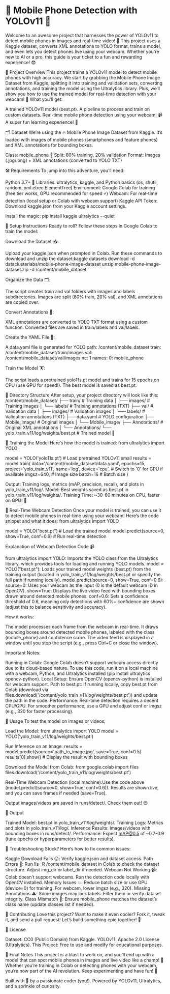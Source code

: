 # 📱 Mobile Phone Detection with YOLOv11 🚀

Welcome to an awesome project that harnesses the power of YOLOv11 to detect mobile phones in images and real-time video! 📸 This project uses a Kaggle dataset, converts XML annotations to YOLO format, trains a model, and even lets you detect phones live using your webcam. Whether you're new to AI or a pro, this guide is your ticket to a fun and rewarding experience! 😎

🎯 Project Overview
This project trains a YOLOv11 model to detect mobile phones with high accuracy. We start by grabbing the Mobile Phone Image Dataset from Kaggle, splitting it into training and validation sets, converting annotations, and training the model using the Ultralytics library. Plus, we’ll show you how to use the trained model for real-time detection with your webcam! 🎥
What you'll get:

A trained YOLOv11 model (best.pt).
A pipeline to process and train on custom datasets.
Real-time mobile phone detection using your webcam! 📹
A super fun learning experience! 🌟


🗂️ Dataset
We’re using the 🔥 Mobile Phone Image Dataset from Kaggle. It’s loaded with images of mobile phones (smartphones and feature phones) and XML annotations for bounding boxes.

Class: mobile_phone 📱
Split: 80% training, 20% validation
Format: Images (.jpg/.png) + XML annotations (converted to YOLO TXT)


🛠️ Requirements
To jump into this adventure, you’ll need:

Python 3.7+ 🐍
Libraries: ultralytics, kaggle, and Python basics (os, shutil, random, xml.etree.ElementTree)
Environment: Google Colab for training (free tier works, GPU recommended for speed ⚡)
Webcam: For real-time detection (local setup or Colab with webcam support)
Kaggle API Token: Download kaggle.json from your Kaggle account settings.

Install the magic:
pip install kaggle ultralytics --quiet


🚀 Setup Instructions
Ready to roll? Follow these steps in Google Colab to train the model:

Download the Dataset 📥:

Upload your kaggle.json when prompted in Colab.
Run these commands to download and unzip the dataset:kaggle datasets download -d dataclusterlabs/mobile-phone-image-dataset
unzip mobile-phone-image-dataset.zip -d /content/mobile_dataset




Organize the Data 🗂️:

The script creates train and val folders with images and labels subdirectories.
Images are split (80% train, 20% val), and XML annotations are copied over.


Convert Annotations 🔄:

XML annotations are converted to YOLO TXT format using a custom function.
Converted files are saved in train/labels and val/labels.


Create the YAML File 📝:

A data.yaml file is generated for YOLO:path: /content/mobile_dataset
train: /content/mobile_dataset/train/images
val: /content/mobile_dataset/val/images
nc: 1
names:
  0: mobile_phone




Train the Model 🏋️:

The script loads a pretrained yolo11s.pt model and trains for 15 epochs on CPU (use GPU for speed!).
The best model is saved as best.pt.




📂 Directory Structure
After setup, your project directory will look like this:
/content/mobile_dataset/
├── train/                # Training data
│   ├── images/           # Training images
│   └── labels/           # Training annotations (TXT)
├── val/                  # Validation data
│   ├── images/           # Validation images
│   └── labels/           # Validation annotations (TXT)
├── data.yaml             # YOLO configuration
├── Mobile_image/         # Original images
│   └── Mobile_image/
├── Annotations/          # Original XML annotations
│   └── Annotations/
└── yolo_train_v11/log/weights/best.pt  # Trained model 🎉


🧠 Training the Model
Here’s how the model is trained:
from ultralytics import YOLO

model = YOLO('yolo11s.pt')  # Load pretrained YOLOv11 small
results = model.train(
    data='/content/mobile_dataset/data.yaml',
    epochs=15,
    project='yolo_train_v11',
    name='log',
    device='cpu',  # Switch to '0' for GPU if available
    imgsz=640,     # Image size
    batch=16       # Batch size
)


Output: Training logs, metrics (mAP, precision, recall), and plots in yolo_train_v11/log/.
Model: Best weights saved as best.pt in yolo_train_v11/log/weights/.
Training Time: ~30-60 minutes on CPU, faster on GPU! 🚀


🎥 Real-Time Webcam Detection
Once your model is trained, you can use it to detect mobile phones in real-time using your webcam! Here’s the code snippet and what it does:
from ultralytics import YOLO

model = YOLO("best.pt")  # Load the trained model
model.predict(source=0, show=True, conf=0.6)  # Run real-time detection

Explanation of Webcam Detection Code 📹

from ultralytics import YOLO: Imports the YOLO class from the Ultralytics library, which provides tools for loading and running YOLO models.
model = YOLO("best.pt"): Loads your trained model weights (best.pt) from the training output (located in yolo_train_v11/log/weights/best.pt or specify the full path if running locally).
model.predict(source=0, show=True, conf=0.6):
source=0: Uses your webcam as the input (0 is the default webcam ID in OpenCV).
show=True: Displays the live video feed with bounding boxes drawn around detected mobile phones.
conf=0.6: Sets a confidence threshold of 0.6, meaning only detections with 60%+ confidence are shown (adjust this to balance sensitivity and accuracy).



How it works:

The model processes each frame from the webcam in real-time.
It draws bounding boxes around detected mobile phones, labeled with the class (mobile_phone) and confidence score.
The video feed is displayed in a window until you stop the script (e.g., press Ctrl+C or close the window).

Important Notes:

Running in Colab: Google Colab doesn’t support webcam access directly due to its cloud-based nature. To use this code, run it on a local machine with a webcam, Python, and Ultralytics installed (pip install ultralytics opencv-python).
Local Setup: Ensure OpenCV (opencv-python) is installed for webcam support.
Path to best.pt: If running locally, copy best.pt from Colab (download via files.download('/content/yolo_train_v11/log/weights/best.pt')) and update the path in the code.
Performance: Real-time detection requires a decent CPU/GPU. For smoother performance, use a GPU and adjust conf or imgsz (e.g., 320 for faster processing).


🎉 Usage
To test the model on images or videos:

Load the Model:
from ultralytics import YOLO
model = YOLO('yolo_train_v11/log/weights/best.pt')


Run Inference on an Image:
results = model.predict(source='path_to_image.jpg', save=True, conf=0.5)
results[0].show()  # Display the result with bounding boxes


Download the Model from Colab:
from google.colab import files
files.download('/content/yolo_train_v11/log/weights/best.pt')


Real-Time Webcam Detection (local machine):Use the code above (model.predict(source=0, show=True, conf=0.6)). Results are shown live, and you can save frames if needed (save=True).


Output images/videos are saved in runs/detect/. Check them out! 😍

🌟 Output

Trained Model: best.pt in yolo_train_v11/log/weights/.
Training Logs: Metrics and plots in yolo_train_v11/log/.
Inference Results: Images/videos with bounding boxes in runs/detect/.
Performance: Expect mAP@0.5 of ~0.7-0.9 (tune epochs or hyperparameters for better results).


🐞 Troubleshooting
Stuck? Here’s how to fix common issues:

Kaggle Download Fails 😕: Verify kaggle.json and dataset access.
Path Errors 🚫: Run !ls -R /content/mobile_dataset in Colab to check the dataset structure. Adjust img_dir or label_dir if needed.
Webcam Not Working 📹: Colab doesn’t support webcams. Run the detection code locally with OpenCV installed.
Memory Issues 💥: Reduce batch size or use GPU (device=0) for training. For webcam, lower imgsz (e.g., 320).
Missing Annotations ⚠️: Some images may lack labels. Filter them or verify dataset integrity.
Class Mismatch 🤔: Ensure mobile_phone matches the dataset’s class name (update classes list if needed).


🤝 Contributing
Love this project? Want to make it even cooler? Fork it, tweak it, and send a pull request! Let’s build something epic together! 🙌

📜 License

Dataset: CC0 (Public Domain) from Kaggle.
YOLOv11: Apache 2.0 License (Ultralytics).
This Project: Free to use and modify for educational purposes.


🎈 Final Notes
This project is a blast to work on, and you’ll end up with a model that can spot mobile phones in images and live video like a champ! 🦸 Whether you’re training in Colab or detecting phones with your webcam, you’re now part of the AI revolution. Keep experimenting and have fun! 🎉

Built with 💖 by a passionate coder (you!). Powered by YOLOv11, Ultralytics, and a sprinkle of curiosity.


